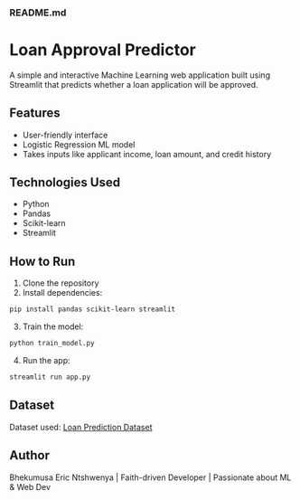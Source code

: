 ### README.md
# Loan Approval Predictor

A simple and interactive Machine Learning web application built using Streamlit that predicts whether a loan application will be approved.

## Features
- User-friendly interface
- Logistic Regression ML model
- Takes inputs like applicant income, loan amount, and credit history

## Technologies Used
- Python
- Pandas
- Scikit-learn
- Streamlit

## How to Run
1. Clone the repository
2. Install dependencies:
```bash
pip install pandas scikit-learn streamlit
```
3. Train the model:
```bash
python train_model.py
```
4. Run the app:
```bash
streamlit run app.py
```

## Dataset
Dataset used: [Loan Prediction Dataset](https://www.kaggle.com/datasets/altruistdelhite04/loan-prediction-problem-dataset)

## Author
Bhekumusa Eric Ntshwenya | Faith-driven Developer | Passionate about ML & Web Dev
